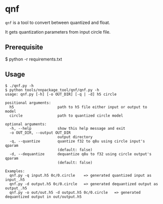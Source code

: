 # qnf

`qnf` is a tool to convert between quantized and float.

It gets quantization parameters from input circle file.

## Prerequisite

$ python -r requirements.txt

## Usage

```
$ ./qnf.py -h
$ python tools/nnpackage_tool/qnf/qnf.py -h
usage: qnf.py [-h] [-o OUT_DIR] [-q | -d] h5 circle

positional arguments:
  h5                    path to h5 file either input or output to model
  circle                path to quantized circle model

optional arguments:
  -h, --help            show this help message and exit
  -o OUT_DIR, --output OUT_DIR
                        output directory
  -q, --quantize        quantize f32 to q8u using circle input's qparam
                        (default: false)
  -d, --dequantize      dequantize q8u to f32 using circle output's qparam
                        (default: false)

Examples:
  qnf.py -q input.h5 0c/0.circle    => generated quantized input as input_.h5
  qnf.py -d output.h5 0c/0.circle   => generated dequantized output as output_.h5
  qnf.py -o out/out.h5 -d output.h5 0c/0.circle   => generated dequantized output in out/output.h5
```
